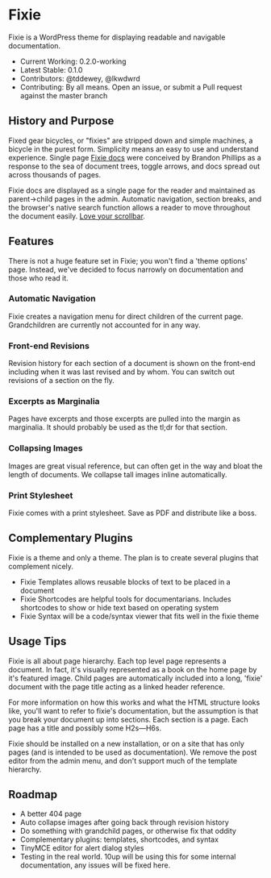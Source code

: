 # Fixie
Fixie is a WordPress theme for displaying readable and navigable documentation.

* Current Working: 0.2.0-working
* Latest Stable: 0.1.0
* Contributors: @tddewey, @lkwdwrd
* Contributing: By all means. Open an issue, or submit a Pull request against the master branch

## History and Purpose
Fixed gear bicycles, or "fixies" are stripped down and simple machines, a bicycle in the purest form. Simplicity means an easy to use and understand experience. Single page <a href="https://github.com/philips/fixiedocs">Fixie docs</a> were conceived by Brandon Phillips as a response to the sea of document trees, toggle arrows, and docs spread out across thousands of pages.

Fixie docs are displayed as a single page for the reader and maintained as parent->child pages in the admin. Automatic navigation, section breaks, and the browser's native search function allows a reader to move throughout the document easily. <a href="http://www.thereisnopagefold.com/">Love your scrollbar</a>.

## Features
There is not a huge feature set in Fixie; you won't find a 'theme options' page. Instead, we've decided to focus narrowly on documentation and those who read it.

### Automatic Navigation
Fixie creates a navigation menu for direct children of the current page. Grandchildren are currently not accounted for in any way.

### Front-end Revisions
Revision history for each section of a document is shown on the front-end including when it was last revised and by whom. You can switch out revisions of a section on the fly.

### Excerpts as Marginalia
Pages have excerpts and those excerpts are pulled into the margin as marginalia. It should probably be used as the tl;dr for that section.

### Collapsing Images
Images are great visual reference, but can often get in the way and bloat the length of documents. We collapse tall images inline automatically.

### Print Stylesheet
Fixie comes with a print stylesheet. Save as PDF and distribute like a boss.

## Complementary Plugins
Fixie is a theme and only a theme. The plan is to create several plugins that complement nicely.
* Fixie Templates allows reusable blocks of text to be placed in a document
* Fixie Shortcodes are helpful tools for documentarians. Includes shortcodes to show or hide text based on operating system
* Fixie Syntax will be a code/syntax viewer that fits well in the fixie theme

## Usage Tips
Fixie is all about page hierarchy. Each top level page represents a document. In fact, it's visually represented as a book on the home page by it's featured image. Child pages are automatically included into a long, 'fixie' document with the page title acting as a linked header reference.

For more information on how this works and what the HTML structure looks like, you'll want to refer to fixie's documentation, but the assumption is that you break your document up into sections. Each section is a page. Each page has a title and possibly some H2s—H6s.

Fixie should be installed on a new installation, or on a site that has only pages (and is intended to be used as documentation). We remove the post editor from the admin menu, and don't support much of the template hierarchy.

## Roadmap
* A better 404 page
* Auto collapse images after going back through revision history
* Do something with grandchild pages, or otherwise fix that oddity
* Complementary plugins: templates, shortcodes, and syntax
* TinyMCE editor for alert dialog styles
* Testing in the real world. 10up will be using this for some internal documentation, any issues will be fixed here.